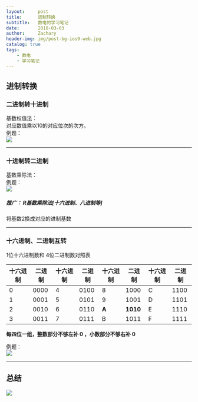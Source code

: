```yaml
---
layout:     post
title:      进制转换
subtitle:   数电的学习笔记
date:       2018-03-03
author:     Zachary
header-img: img/post-bg-ios9-web.jpg
catalog: true
tags:
    - 数电
    - 学习笔记
---
```



## 进制转换


### 二进制转十进制

基数权值法：  
对应数值乘以10的对应位次的次方。  
例题：  
![](https://ws3.sinaimg.cn/large/006tKfTcgy1fp4m6ynehaj31cs071wfl.jpg)
  
---

### 十进制转二进制

基数乘除法：  
例题：  
![](https://ws3.sinaimg.cn/large/006tKfTcgy1fp4mg6ju8zj31kw0ybtiu.jpg)

##### 推广： R基数乘除法[十六进制、八进制等]
将基数2换成对应的进制基数

---

### 十六进制、二进制互转

1位十六进制数和 4位二进制数对照表  

| 十六进制 | 二进制 | 十六进制 | 二进制 | 十六进制 | 二进制 | 十六进制 | 二进制 |
| ------ | -----| ----- | -------- | ----- | ------ | ----- | ------ |
| 0 | 0000 | 4 | 0100 | 8 | 1000 | C | 1100 |
| 1 | 0001 | 5 | 0101 | 9 | 1001 | D | 1101 |
| 2 | 0010 | 6 | 0110 | __A__ | __1010__ | E | 1110 |
| 3 | 0011 | 7 | 0111 | B | 1011 | F | 1111 |

__每四位一组，整数部分不够左补 0 ，小数部分不够右补 0__

例题：  
![](https://ws2.sinaimg.cn/large/006tNc79gy1fp4ncb8c64j31kw0ba785.jpg)

---

## 总结

![](https://ws3.sinaimg.cn/large/006tNc79gy1fp4nl07bovj31kw0vdgv6.jpg)